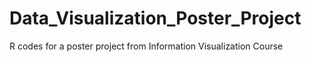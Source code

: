 # Data_Visualization_Poster_Project
R codes for a poster project from Information Visualization Course

